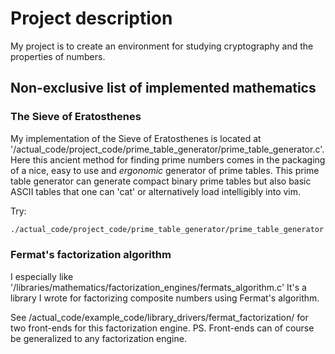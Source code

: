 # Project description
My project is to create an environment for studying cryptography and the properties of numbers.

## Non-exclusive list of implemented mathematics
### The Sieve of Eratosthenes
My implementation of the Sieve of Eratosthenes is located at '/actual\_code/project\_code/prime\_table\_generator/prime\_table\_generator.c'.
Here this ancient method for finding prime numbers comes in the packaging of a nice, easy to use and _ergonomic_ generator of prime tables.
This prime table generator can generate compact binary prime tables but also basic ASCII tables that one can 'cat' or alternatively load intelligibly into vim.

Try:
```bash
./actual_code/project_code/prime_table_generator/prime_table_generator 100 stdout
```

### Fermat's factorization algorithm
I especially like '/libraries/mathematics/factorization\_engines/fermats\_algorithm.c'
It's a library I wrote for factorizing composite numbers using Fermat's algorithm.

See /actual\_code/example\_code/library\_drivers/fermat\_factorization/ for two front-ends for this factorization engine.
PS. Front-ends can of course be generalized to any factorization engine.
